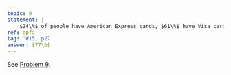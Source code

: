```yaml
---
topic: 0
statement: | 
    $24\%$ of people have American Express cards, $61\%$ have Visa cards, and $8\%$ have both. What percentage of people have at least one credit card?
ref: epfa
tag: '#15, p27'
answer: $77\%$
---
```

See [Problem 9](#prob-9).